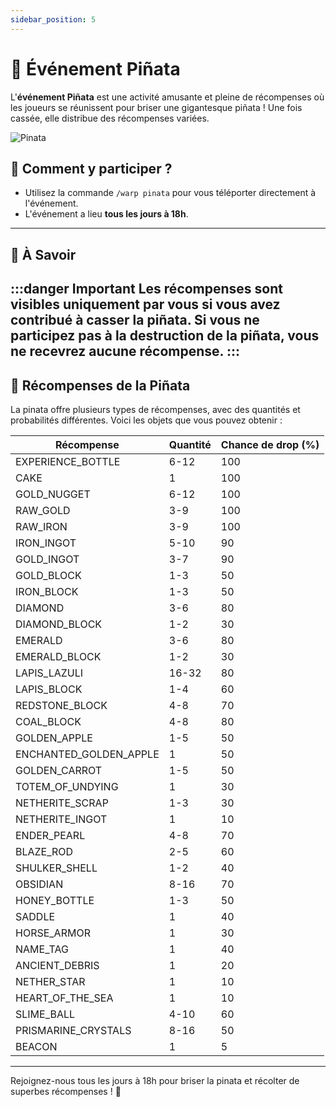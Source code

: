 ```yaml
---
sidebar_position: 5
---
```


# 🎉 Événement Piñata

L'**événement Piñata** est une activité amusante et pleine de récompenses où les joueurs se réunissent pour briser une gigantesque piñata ! Une fois cassée, elle distribue des récompenses variées.

![Pinata](/img/pinata/pinata.png)

## 📍 Comment y participer ?

- Utilisez la commande `/warp pinata` pour vous téléporter directement à l'événement.
- L'événement a lieu **tous les jours à 18h**.

---
## 📝 À Savoir

:::danger Important
Les récompenses sont visibles **uniquement par vous** si vous avez contribué à casser la piñata.
Si vous ne participez pas à la destruction de la piñata, **vous ne recevrez aucune récompense**.
:::
---

## 🎁 Récompenses de la Piñata

La pinata offre plusieurs types de récompenses, avec des quantités et probabilités différentes. Voici les objets que vous pouvez obtenir :

| Récompense                   | Quantité       | Chance de drop (%) |
|------------------------------|----------------|--------------------|
| EXPERIENCE_BOTTLE             | 6-12           | 100                |
| CAKE                         | 1              | 100                |
| GOLD_NUGGET                  | 6-12           | 100                |
| RAW_GOLD                     | 3-9            | 100                |
| RAW_IRON                     | 3-9            | 100                |
| IRON_INGOT                   | 5-10           | 90                 |
| GOLD_INGOT                   | 3-7            | 90                 |
| GOLD_BLOCK                   | 1-3            | 50                 |
| IRON_BLOCK                   | 1-3            | 50                 |
| DIAMOND                      | 3-6            | 80                 |
| DIAMOND_BLOCK                | 1-2            | 30                 |
| EMERALD                      | 3-6            | 80                 |
| EMERALD_BLOCK                | 1-2            | 30                 |
| LAPIS_LAZULI                 | 16-32          | 80                 |
| LAPIS_BLOCK                  | 1-4            | 60                 |
| REDSTONE_BLOCK               | 4-8            | 70                 |
| COAL_BLOCK                   | 4-8            | 80                 |
| GOLDEN_APPLE                 | 1-5            | 50                 |
| ENCHANTED_GOLDEN_APPLE        | 1              | 50                 |
| GOLDEN_CARROT                | 1-5            | 50                 |
| TOTEM_OF_UNDYING             | 1              | 30                 |
| NETHERITE_SCRAP              | 1-3            | 30                 |
| NETHERITE_INGOT              | 1              | 10                 |
| ENDER_PEARL                  | 4-8            | 70                 |
| BLAZE_ROD                    | 2-5            | 60                 |
| SHULKER_SHELL                | 1-2            | 40                 |
| OBSIDIAN                     | 8-16           | 70                 |
| HONEY_BOTTLE                 | 1-3            | 50                 |
| SADDLE                       | 1              | 40                 |
| HORSE_ARMOR                  | 1              | 30                 |
| NAME_TAG                     | 1              | 40                 |
| ANCIENT_DEBRIS               | 1              | 20                 |
| NETHER_STAR                  | 1              | 10                 |
| HEART_OF_THE_SEA             | 1              | 10                 |
| SLIME_BALL                   | 4-10           | 60                 |
| PRISMARINE_CRYSTALS          | 8-16           | 50                 |
| BEACON                       | 1              | 5                  |

---

Rejoignez-nous tous les jours à 18h pour briser la pinata et récolter de superbes récompenses ! 🎉
